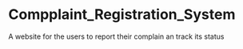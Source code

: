 # Compplaint_Registration_System
A website for the users to report their complain an track its status
